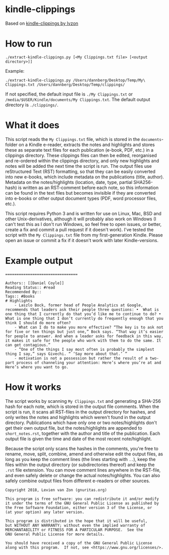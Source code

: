 # kindle-clippings

Based on [kindle-clippings by Ivzon](https://github.com/lvzon/kindle-clippings)

# How to run

`./extract-kindle-clippings.py [<My Clippings.txt file> [<output directory>]]`

Example:

`./extract-kindle-clippings.py /Users/dannberg/Desktop/Temp/My\ Clippings.txt /Users/dannberg/Desktop/Temp/clippings/`

If not specified, the default input file is `./My Clippings.txt` or `/media/$USER/Kindle/documents/My Clippings.txt`. The default output directory is `./clippings/`.

# What it does

This script reads the `My Clippings.txt` file, which is stored in the `documents`-folder on a Kindle e-reader, extracts the notes and highlights and stores these as separate text files for each publication (e-book, PDF, etc.) in a clippings directory. These clippings files can then be edited, reorganised and re-ordered within the clippings directory, and only new highlights and notes will be added the next time the script is run. The output files use reStructured Text (RST) formatting, so that they can be easily converted into new e-books, which include metadata on the publications (title, author). Metadata on the notes/highlights (location, date, type, partial SHA256-hash) is written as an RST-comment before each note, so this information can be found in the text files but becomes invisible if they are converted into e-books or other output document types (PDF, word processor files, etc.).

This script requires Python 3 and is written for use on Linux, Mac, BSD and other Unix-derivatives, although it will probably also work on Windows (I can't test this as I don't run Windows, so feel free to open issues, or better, create a fix and commit a pull request if it doesn't work). I've tested the script with the `My Clippings.txt` file from my first-generation Kindle. Please open an issue or commit a fix if it doesn't work with later Kindle-versions.

# Example output

```Highlights from The Culture Code
================================

Authors:: [[Daniel Coyle]]
Reading Status:: #read
Recommended By::
Tags:: #Books
# Highlights
    - Laszlo Bock, former head of People Analytics at Google, recommends that leaders ask their people three questions: •  What is one thing that I currently do that you’d like me to continue to do? •  What is one thing that I don’t currently do frequently enough that you think I should do more often?
    - What can I do to make you more effective? “The key is to ask not for five or ten things but just one,” Bock says. “That way it’s easier for people to answer. And when a leader asks for feedback in this way, it makes it safe for the people who work with them to do the same. It can get contagious.”
    - “One of the things I say most often is probably the simplest thing I say,” says Givechi. “ ‘Say more about that.’ ”
    - motivation is not a possession but rather the result of a two-part process of channeling your attention: Here’s where you’re at and Here’s where you want to go.
```

# How it works

The script works by scanning `My Clippings.txt` and generating a SHA-256 hash for each note, which is stored in the output file comments. When the script is run, it scans all RST-files in the output directory for hashes, and only writes the notes and highlights which weren't found in the output directory. Publications which have only one or two notes/highlights don't get their own output file, but the notes/highlights are appended to `short_notes.rst`, together with the author and title of the publication. Each output file is given the time and date of the most recent note/highlight.

Because the script only scans the hashes in the comments, you're free to rename, move, split, combine, amend and otherwise edit the output files, as long as you keep the comment lines (the lines starting with `..`), keep the files within the output directory (or subdirectories thereof) and keep the `.rst` file extension. You can move comment lines anywhere in the RST-file, and even safely delete or change the actual notes/highlights. You can also safely combine output files from different e-readers or other sources.


    Copyright 2018, Levien van Zon (gnuritas.org)

    This program is free software: you can redistribute it and/or modify
    it under the terms of the GNU General Public License as published by
    the Free Software Foundation, either version 3 of the License, or
    (at your option) any later version.

    This program is distributed in the hope that it will be useful,
    but WITHOUT ANY WARRANTY; without even the implied warranty of
    MERCHANTABILITY or FITNESS FOR A PARTICULAR PURPOSE.  See the
    GNU General Public License for more details.

    You should have received a copy of the GNU General Public License
    along with this program.  If not, see <https://www.gnu.org/licenses/>.

